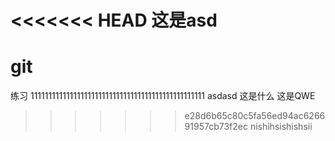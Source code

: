 <<<<<<< HEAD
这是asd
=======
# git
练习
1111111111111111111111111111111111111111111111111
asdasd
这是什么
这是QWE
>>>>>>> e28d6b65c80c5fa56ed94ac626691957cb73f2ec
nishihsishishsii